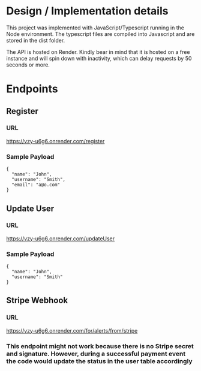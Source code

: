 # Design / Implementation details

This project was implemented with JavaScript/Typescript running in the Node environment. The typescript files are compiled into Javascript and are stored in the dist folder.

The API is hosted on Render. Kindly bear in mind that it is hosted on a free instance and will spin down with inactivity, which can delay requests by 50 seconds or more.

# Endpoints 

## Register

### URL
https://vzy-u6g6.onrender.com/register
### Sample Payload
```
{
  "name": "John",
  "username": "Smith",
  "email": "a@o.com"
}
```



## Update User
### URL
https://vzy-u6g6.onrender.com/updateUser

### Sample Payload
```
{
  "name": "John",
  "username": "Smith"
}
```

## Stripe Webhook

### URL
https://vzy-u6g6.onrender.com/for/alerts/from/stripe

### This endpoint might not work because there is no Stripe secret and signature. However, during a successful payment event the code would update the status in the user table accordingly